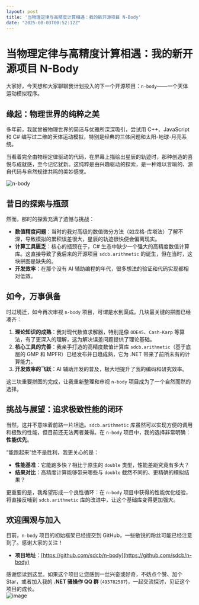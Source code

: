 ```yaml
---
layout: post
title: '当物理定律与高精度计算相遇：我的新开源项目 N-Body'
date: "2025-08-03T00:52:12Z"
---
```

当物理定律与高精度计算相遇：我的新开源项目 N-Body
============================

大家好，今天想和大家聊聊我计划投入的下一个开源项目：`n-body`——一个天体运动模拟程序。

**缘起：物理世界的纯粹之美**
----------------

多年前，我就曾被物理世界的简洁与优雅所深深吸引，尝试用 C++、JavaScript 和 C# 编写过二维的天体运动模拟，特别是经典的三体问题和太阳-地球-月亮系统。

当看着完全由物理定律驱动的代码，在屏幕上描绘出星辰的轨迹时，那种创造的喜悦与成就感，至今记忆犹新。这纯粹是由兴趣驱动的探索，是一种难以言喻的、源自代码与自然规律共鸣的美妙感觉。

![n-body](https://img2024.cnblogs.com/blog/233608/202508/233608-20250801223219571-1577255120.gif)

**昔日的探索与瓶颈**
------------

然而，那时的探索充满了遗憾与挑战：

*   **数值精度问题**：当时的我对高级的数值微分方法（如龙格-库塔法）了解不深，导致模拟的累积误差很大，星辰的轨迹很快便会偏离现实。
*   **计算工具匮乏**：核心的瓶颈在于，C# 生态中缺少一个强大的高精度数值计算库。这直接导致了我后来的开源项目 `sdcb.arithmetic` 的诞生，但在当时，这块拼图是缺失的。
*   **开发效率**：在那个没有 AI 辅助编程的年代，很多想法的验证和代码实现都相对低效。

**如今，万事俱备**
-----------

时过境迁，如今再次审视 `n-body` 项目，可谓是水到渠成。几块最关键的拼图已经凑齐：

1.  **理论知识的成熟**：我对现代数值求解器，特别是像 `ODE45`、`Cash-Karp` 等算法，有了更深入的理解，这为解决误差问题提供了理论基础。
2.  **核心工具的完善**：我亲手打造的高精度数值计算库 `sdcb.arithmetic`（基于底层的 GMP 和 MPFR）已经发布并日趋成熟，它为 .NET 带来了前所未有的计算能力。
3.  **开发效率的飞跃**：AI 辅助开发的普及，极大地提升了我的编码和研究效率。

这三块重要拼图的完成，让我重新整理和审视 `n-body` 项目成为了一个自然而然的选择。

**挑战与展望：追求极致性能的闭环**
-------------------

当然，这并不意味着前路一片坦途。`sdcb.arithmetic` 库虽然可以实现方便的调用和极致的性能，但目前还无法两者兼得。在 `n-body` 项目中，我的选择非常明确：**性能优先**。

“能跑起来”绝不是胜利，我更关心的是：

*   **性能基准**：它能跑多快？相比于原生的 `double` 类型，性能差距究竟有多大？
*   **结果对比**：高精度计算能够带来哪些与 `double` 截然不同的、更精确的模拟结果？

更重要的是，我希望形成一个良性循环：在 `n-body` 项目中获得的性能优化经验，将直接反哺到 `sdcb.arithmetic` 库的改进中，让这个基础库变得更加强大。

**欢迎围观与加入**
-----------

目前，`n-body` 项目的初始框架已经提交到 GitHub，一些敏锐的粉丝可能已经注意到了。感谢大家的关注！

*   **项目地址**：[https://github.com/sdcb/n-body](https://github.com/sdcb/n-body)

感谢您读到这里。如果这个项目让您感到一丝兴奋或好奇，不妨点个赞、加个 Star，或者加入我的 **.NET 骚操作 QQ 群** (`495782587`)，一起交流探讨，见证这个项目的成长。  
![image](https://img2024.cnblogs.com/blog/233608/202508/233608-20250801223222020-703104814.png)